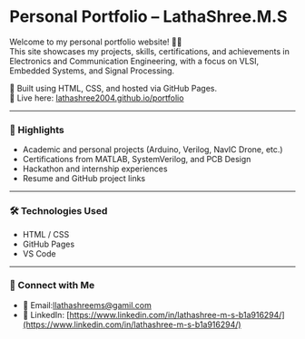 # Personal Portfolio – LathaShree.M.S

Welcome to my personal portfolio website! 👩‍💻  
This site showcases my projects, skills, certifications, and achievements in Electronics and Communication Engineering, with a focus on VLSI, Embedded Systems, and Signal Processing.

🚀 Built using HTML, CSS, and hosted via GitHub Pages.  
📍 Live here: [lathashree2004.github.io/portfolio](https://lathashree2004.github.io/portfolio/)

---

### 📌 Highlights

- Academic and personal projects (Arduino, Verilog, NavIC Drone, etc.)
- Certifications from MATLAB, SystemVerilog, and PCB Design
- Hackathon and internship experiences
- Resume and GitHub project links

---

### 🛠️ Technologies Used

- HTML / CSS
- GitHub Pages
- VS Code

---

### 🔗 Connect with Me

- 📧 Email:llathashreems@gamil.com 
- 🔗 LinkedIn: [https://www.linkedin.com/in/lathashree-m-s-b1a916294/](https://www.linkedin.com/in/lathashree-m-s-b1a916294/)

